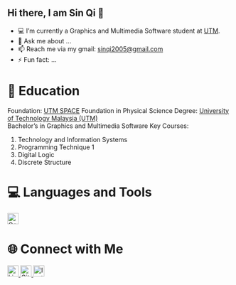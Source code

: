 ## Hi there, I am Sin Qi 🥰
- 💻 I’m currently a Graphics and Multimedia Software student at [UTM](https://www.utm.my/).  
- 💬 Ask me about ...
- 📫 Reach me via my gmail: sinqi2005@gmail.com
- ⚡ Fun fact: ...

# 📖 Education     
  Foundation: [UTM SPACE](https://space.utm.my/)
  Foundation in Physical Science
  Degree: [University of Technology Malaysia (UTM)](https://www.utm.my/)  
  Bachelor’s in Graphics and Multimedia Software                                                                                                                                                                       Key Courses:
  1. Technology and Information Systems
  2. Programming Technique 1
  3. Digital Logic
  4. Discrete Structure

# 💻 Languages and Tools

<p align="left">
  <a href="https://cplusplus.com/">
    <img src="https://cdn.jsdelivr.net/gh/devicons/devicon/icons/cplusplus/cplusplus-original.svg" alt="C++" width="25" height="25">
  </a>
</p>


# 🌐 Connect with Me 

<p align="left">
  <a href="www.linkedin.com/in/sin-qi-sin-qi-430237348" target="_blank">
    <img src="https://cdn.jsdelivr.net/gh/devicons/devicon/icons/linkedin/linkedin-original.svg" alt="LinkedIn" width="25" height="25">
  </a>
  <a href="https://github.com/Sinqi5" target="_blank">
    <img src="https://cdn.jsdelivr.net/gh/devicons/devicon/icons/github/github-original.svg" alt="GitHub" width="25" height="25">
  </a>
  <a href="https://www.instagram.com/sinqi2005/" target="_blank">
    <img src="https://upload.wikimedia.org/wikipedia/commons/a/a5/Instagram_icon.png" alt="Instagram" width="25" height="25">
  </a>
</p>
